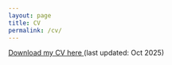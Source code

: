 ```yaml
--- 
layout: page
title: CV
permalink: /cv/
---         
```



<a id="raw-url" href="https://raw.githubusercontent.com/karimtito/karimtito.github.io/master/CV_postdoc_karim_tit.pdf">  Download my CV here </a> (last updated: Oct 2025)

